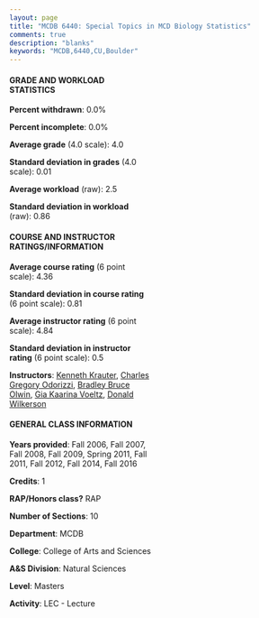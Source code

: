 ```yaml
---
layout: page
title: "MCDB 6440: Special Topics in MCD Biology Statistics"
comments: true
description: "blanks"
keywords: "MCDB,6440,CU,Boulder"
---
```

<head>
<script src="https://ajax.googleapis.com/ajax/libs/jquery/2.1.3/jquery.min.js"></script>
<script src="https://dl.dropboxusercontent.com/s/pc42nxpaw1ea4o9/highcharts.js?dl=0"></script>
<!-- <script src="../assets/js/highcharts.js"></script> -->
<style type="text/css">@font-face {
	font-family: "Bebas Neue";
	src: url(https://www.filehosting.org/file/details/544349/BebasNeue Regular.otf) format("opentype");
	}
	h1.Bebas { 
		font-family: "Bebas Neue", Verdana, Tahoma;
	}
</style>
</head>
<body>
	<div id="container" style="float: right; width: 45%; height: 88%; margin-left: 2.5%; margin-right: 2.5%;"></div>
	<script language="JavaScript">
		$(document).ready(function() {
		var chart = {type: 'column'};
		var title = {text: 'Grade Distribution'};
		var xAxis = {categories: ['A','B','C','D','F'],crosshair: true};
		var yAxis = {min: 0,title: {text: 'Percentage'}};
		var tooltip = {headerFormat: '<center><b><span style="font-size:20px">{point.key}</span></b></center>',
		               pointFormat: '<td style="padding:0"><b>{point.y:.1f}%</b></td>',
		               footerFormat: '</table>',shared: true,useHTML: true};
		var plotOptions = {column: {pointPadding: 0.0,borderWidth: 0}};  
		var credits = {enabled: false};var series= [{name: 'Percent',data: [100.0,0.0,0.0,0.0,0.0,]}];
		var json = {};
		json.chart = chart;
		json.title = title;
		json.tooltip = tooltip;
		json.xAxis = xAxis;
		json.yAxis = yAxis;  
		json.series = series;
		json.plotOptions = plotOptions;  
		json.credits = credits;
		$('#container').highcharts(json);
	});
	</script>
</body>
			   
#### GRADE AND WORKLOAD STATISTICS

**Percent withdrawn**: 0.0%

**Percent incomplete**: 0.0%

**Average grade** (4.0 scale): 4.0

**Standard deviation in grades** (4.0 scale): 0.01

**Average workload** (raw): 2.5

**Standard deviation in workload** (raw): 0.86

#### COURSE AND INSTRUCTOR RATINGS/INFORMATION

**Average course rating** (6 point scale): 4.36

**Standard deviation in course rating** (6 point scale): 0.81

**Average instructor rating** (6 point scale): 4.84

**Standard deviation in instructor rating** (6 point scale): 0.5

**Instructors**: <a href='../../instructors/Kenneth_Krauter'>Kenneth Krauter</a>, <a href='../../instructors/Charles_Gregory_Odorizzi'>Charles Gregory Odorizzi</a>, <a href='../../instructors/Bradley_Bruce_Olwin'>Bradley Bruce Olwin</a>, <a href='../../instructors/Gia_Kaarina_Voeltz'>Gia Kaarina Voeltz</a>, <a href='../../instructors/Donald_Wilkerson'>Donald Wilkerson</a>

#### GENERAL CLASS INFORMATION

**Years provided**: Fall 2006, Fall 2007, Fall 2008, Fall 2009, Spring 2011, Fall 2011, Fall 2012, Fall 2014, Fall 2016

**Credits**: 1

**RAP/Honors class?** RAP

**Number of Sections**: 10

**Department**: MCDB

**College**: College of Arts and Sciences

**A&S Division**: Natural Sciences

**Level**: Masters

**Activity**: LEC - Lecture
